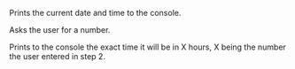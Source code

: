 Prints the current date and time to the console.

Asks the user for a number.

Prints to the console the exact time it will be in X hours, X being the number the user entered in step 2.
